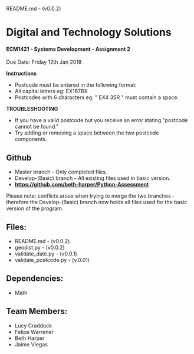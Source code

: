 README.md - (v0.0.2)
# Digital and Technology Solutions
#### ECM1421 - Systems Development - Assignment 2


Due Date: Friday 12th Jan 2018

**Instructions**
- Postcode must be entered in the following format:
- All capital letters eg: EX167BX
- Postcodes with 6 characters  eg: " EX4 3SR " must contain a space.

**TROUBLESHOOTING**
- If you have a valid postcode but you receive an error stating "postcode cannot be found."
- Try adding or removing a space between the two postcode components.

**Github**
-
- Master branch - Only completed files.
- Develop-(Basic) branch - All existing files used in basic version.
- **https://github.com/beth-harper/Python-Assessment**

Please note: conflicts arose when trying to merge the two branches - therefore the Develop-(Basic) branch now holds all files used for the basic version of the program.

**Files:**
-
- README.md - (v0.0.2)
- geodist.py - (v0.0.2)
- validate_date.py - (v0.0.1)
- validate_postcode.py - (v.0.01)

**Dependencies:**
-
- Math

**Team Members:** 
-
- Lucy Craddock
- Felipe Warrener
- Beth Harper
- Jaime Viegas


